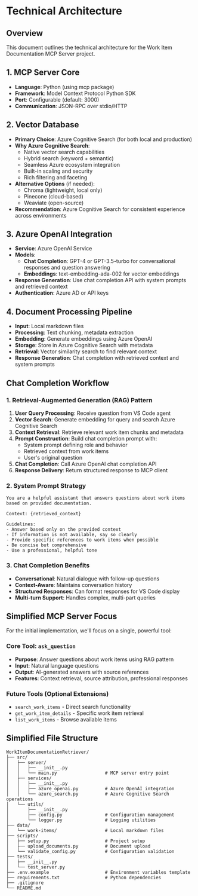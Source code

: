 # Technical Architecture

## Overview

This document outlines the technical architecture for the Work Item Documentation MCP Server project.

## 1. MCP Server Core

- **Language**: Python (using mcp package)
- **Framework**: Model Context Protocol Python SDK
- **Port**: Configurable (default: 3000)
- **Communication**: JSON-RPC over stdio/HTTP

## 2. Vector Database

- **Primary Choice**: Azure Cognitive Search (for both local and production)
- **Why Azure Cognitive Search**:
  - Native vector search capabilities
  - Hybrid search (keyword + semantic)
  - Seamless Azure ecosystem integration
  - Built-in scaling and security
  - Rich filtering and faceting
- **Alternative Options** (if needed):
  - Chroma (lightweight, local only)
  - Pinecone (cloud-based)
  - Weaviate (open-source)
- **Recommendation**: Azure Cognitive Search for consistent experience across environments

## 3. Azure OpenAI Integration

- **Service**: Azure OpenAI Service
- **Models**:
  - **Chat Completion**: GPT-4 or GPT-3.5-turbo for conversational responses and question answering
  - **Embeddings**: text-embedding-ada-002 for vector embeddings
- **Response Generation**: Use chat completion API with system prompts and retrieved context
- **Authentication**: Azure AD or API keys

## 4. Document Processing Pipeline

- **Input**: Local markdown files
- **Processing**: Text chunking, metadata extraction
- **Embedding**: Generate embeddings using Azure OpenAI
- **Storage**: Store in Azure Cognitive Search with metadata
- **Retrieval**: Vector similarity search to find relevant context
- **Response Generation**: Chat completion with retrieved context and system prompts

## Chat Completion Workflow

### 1. Retrieval-Augmented Generation (RAG) Pattern

1. **User Query Processing**: Receive question from VS Code agent
2. **Vector Search**: Generate embedding for query and search Azure Cognitive Search
3. **Context Retrieval**: Retrieve relevant work item chunks and metadata
4. **Prompt Construction**: Build chat completion prompt with:
   - System prompt defining role and behavior
   - Retrieved context from work items
   - User's original question
5. **Chat Completion**: Call Azure OpenAI chat completion API
6. **Response Delivery**: Return structured response to MCP client

### 2. System Prompt Strategy

```
You are a helpful assistant that answers questions about work items based on provided documentation.

Context: {retrieved_context}

Guidelines:
- Answer based only on the provided context
- If information is not available, say so clearly
- Provide specific references to work items when possible
- Be concise but comprehensive
- Use a professional, helpful tone
```

### 3. Chat Completion Benefits

- **Conversational**: Natural dialogue with follow-up questions
- **Context-Aware**: Maintains conversation history
- **Structured Responses**: Can format responses for VS Code display
- **Multi-turn Support**: Handles complex, multi-part queries

## Simplified MCP Server Focus

For the initial implementation, we'll focus on a single, powerful tool:

### Core Tool: `ask_question`

- **Purpose**: Answer questions about work items using RAG pattern
- **Input**: Natural language questions
- **Output**: AI-generated answers with source references
- **Features**: Context retrieval, source attribution, professional responses

### Future Tools (Optional Extensions)

- `search_work_items` - Direct search functionality
- `get_work_item_details` - Specific work item retrieval
- `list_work_items` - Browse available items

## Simplified File Structure

```
WorkItemDocumentationRetriever/
├── src/
│   ├── server/
│   │   ├── __init__.py
│   │   └── main.py                  # MCP server entry point
│   ├── services/
│   │   ├── __init__.py
│   │   ├── azure_openai.py          # Azure OpenAI integration
│   │   └── azure_search.py          # Azure Cognitive Search operations
│   └── utils/
│       ├── __init__.py
│       ├── config.py                # Configuration management
│       └── logger.py                # Logging utilities
├── data/
│   └── work-items/                  # Local markdown files
├── scripts/
│   ├── setup.py                     # Project setup
│   ├── upload_documents.py          # Document upload
│   └── validate_config.py           # Configuration validation
├── tests/
│   ├── __init__.py
│   └── test_server.py
├── .env.example                     # Environment variables template
├── requirements.txt                 # Python dependencies
├── .gitignore
└── README.md
```
